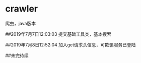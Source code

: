 # crawler
爬虫，java版本

##2019年7月7日12:03:03
    提交基础工具类，基本搜索

##2019年7月8日12:52:04
    加入get请求头信息，可欺骗服务已登陆
    
##未完待续
